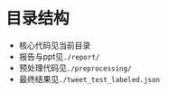 # 目录结构
* 核心代码见当前目录
* 报告与ppt见`./report/`
* 预处理代码见`./preprocessing/`
* 最终结果见`./tweet_test_labeled.json`
